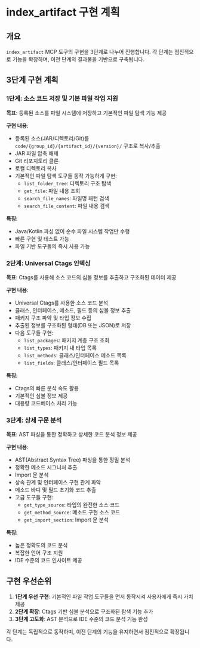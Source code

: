 # index_artifact 구현 계획

## 개요

`index_artifact` MCP 도구의 구현을 3단계로 나누어 진행합니다. 각 단계는 점진적으로 기능을 확장하며, 이전 단계의 결과물을 기반으로 구축됩니다.

## 3단계 구현 계획

### 1단계: 소스 코드 저장 및 기본 파일 작업 지원

**목표**: 등록된 소스를 파일 시스템에 저장하고 기본적인 파일 탐색 기능 제공

**구현 내용**:
- 등록된 소스(JAR/디렉토리/Git)를 `code/{group_id}/{artifact_id}/{version}/` 구조로 복사/추출
- JAR 파일 압축 해제
- Git 리포지토리 클론
- 로컬 디렉토리 복사
- 기본적인 파일 탐색 도구들 동작 가능하게 구현:
  - `list_folder_tree`: 디렉토리 구조 탐색
  - `get_file`: 파일 내용 조회
  - `search_file_names`: 파일명 패턴 검색
  - `search_file_content`: 파일 내용 검색

**특징**:
- Java/Kotlin 파싱 없이 순수 파일 시스템 작업만 수행
- 빠른 구현 및 테스트 가능
- 파일 기반 도구들의 즉시 사용 가능

### 2단계: Universal Ctags 인덱싱

**목표**: Ctags를 사용해 소스 코드의 심볼 정보를 추출하고 구조화된 데이터 제공

**구현 내용**:
- Universal Ctags를 사용한 소스 코드 분석
- 클래스, 인터페이스, 메소드, 필드 등의 심볼 정보 추출
- 패키지 구조 파악 및 타입 정보 수집
- 추출된 정보를 구조화된 형태(DB 또는 JSON)로 저장
- 다음 도구들 구현:
  - `list_packages`: 패키지 계층 구조 조회
  - `list_types`: 패키지 내 타입 목록
  - `list_methods`: 클래스/인터페이스 메소드 목록
  - `list_fields`: 클래스/인터페이스 필드 목록

**특징**:
- Ctags의 빠른 분석 속도 활용
- 기본적인 심볼 정보 제공
- 대용량 코드베이스 처리 가능

### 3단계: 상세 구문 분석

**목표**: AST 파싱을 통한 정확하고 상세한 코드 분석 정보 제공

**구현 내용**:
- AST(Abstract Syntax Tree) 파싱을 통한 정밀 분석
- 정확한 메소드 시그니처 추출
- Import 문 분석
- 상속 관계 및 인터페이스 구현 관계 파악
- 메소드 바디 및 필드 초기화 코드 추출
- 고급 도구들 구현:
  - `get_type_source`: 타입의 완전한 소스 코드
  - `get_method_source`: 메소드 구현 소스 코드  
  - `get_import_section`: Import 문 분석

**특징**:
- 높은 정확도의 코드 분석
- 복잡한 언어 구조 지원
- IDE 수준의 코드 인사이트 제공

## 구현 우선순위

1. **1단계 우선 구현**: 기본적인 파일 작업 도구들을 먼저 동작시켜 사용자에게 즉시 가치 제공
2. **2단계 확장**: Ctags 기반 심볼 분석으로 구조화된 탐색 기능 추가
3. **3단계 고도화**: AST 분석으로 IDE 수준의 코드 분석 기능 완성

각 단계는 독립적으로 동작하며, 이전 단계의 기능을 유지하면서 점진적으로 확장됩니다.